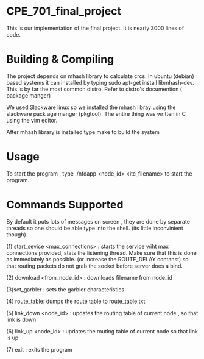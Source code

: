 CPE_701_final_project
=====================

This is our implementation of the final project. It is nearly 3000 lines of
code.

 Building & Compiling
=====================

The project depends on mhash library to calculate crcs. In ubuntu (debian) based
systems it can installed by typing sudo apt-get install libmhash-dev. This is
by far the most common distro. Refer to distro's documention ( package manger)

 
We used Slackware linux so we installed the mhash libray using the slackware pack
age manger (pkgtool). The entire thing was written in C using the vim editor.

After mhash library is installed type make to build the system




Usage
=====================


To start the program , type ./nfdapp <node_id> <itc_filename> to start
the program.

Commands Supported
=====================


By default it puts lots of messages on screen , they are done by separate
threads so one should be able type into the shell. (its little inconvinient
though).


(1) start_sevice <max_connections> : starts the service wiht max connections
provided, stats the listening thread. Make sure that this is done as immediately
as possible. (or increase the ROUTE_DELAY contanst) so that routing packets
do not grab the socket before server does a bind.


(2) download <from_node_id> <filename> : downloads filename from node_id



(3)set_garbler <loss> <corruption> : sets the garbler characteristics


(4) route_table: dumps the route table to route_table.txt


(5) link_down <node_id> : updates the routing table of current node ,
so that link is down


(6) link_up <node_id> : updates the routing table of current node
so that link is up


(7) exit : exits the program
  

